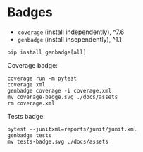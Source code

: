 # Badges

- `coverage` (install independently), ^7.6
- `genbadge` (install insependently), ^1.1

```shell
pip install genbadge[all]
```

Coverage badge:

```shell
coverage run -m pytest
coverage xml
genbadge coverage -i coverage.xml
mv coverage-badge.svg ./docs/assets
rm coverage.xml
```

Tests badge:

```shell
pytest --junitxml=reports/junit/junit.xml
genbadge tests
mv tests-badge.svg ./docs/assets
```
